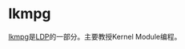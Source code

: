 # lkmpg
[lkmpg](https://sysprog21.github.io/lkmpg/)是[LDP](https://tldp.org/)的一部分。主要教授Kernel Module编程。